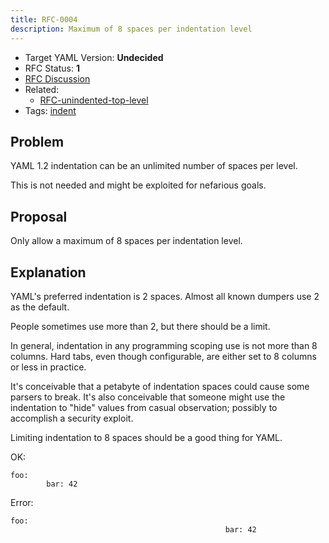 ```yaml
---
title: RFC-0004
description: Maximum of 8 spaces per indentation level
---
```


* Target YAML Version: **Undecided**
* RFC Status: **1**
* [RFC Discussion](https://github.com/yaml/yaml-spec/discussions/76)
* Related:
  * [RFC-unindented-top-level](../overview/)
* Tags: [indent](https://github.com/yaml/yaml-test-suite/tree/master/test/tags/indent)


## Problem

YAML 1.2 indentation can be an unlimited number of spaces per level.

This is not needed and might be exploited for nefarious goals.


## Proposal

Only allow a maximum of 8 spaces per indentation level.


## Explanation

YAML's preferred indentation is 2 spaces.
Almost all known dumpers use 2 as the default.

People sometimes use more than 2, but there should be a limit.

In general, indentation in any programming scoping use is not more than 8 columns.
Hard tabs, even though configurable, are either set to 8 columns or less in practice.

It's conceivable that a petabyte of indentation spaces could cause some parsers to break.
It's also conceivable that someone might use the indentation to "hide" values from casual observation; possibly to accomplish a security exploit.

Limiting indentation to 8 spaces should be a good thing for YAML.

OK:
```
foo:
        bar: 42
```

Error:
```
foo:
                                                bar: 42
```

